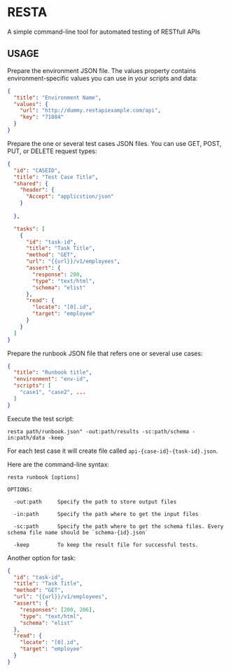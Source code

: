 # RESTA
A simple command-line tool for automated testing of RESTfull APIs

## USAGE


Prepare the environment JSON file. The values property contains environment-specific values you can use in your scripts and data:
```json
{
  "title": "Environment Name",
  "values": {
    "url": "http://dummy.restapiexample.com/api",
    "key": "71884"
  }
}
```

Prepare the one or several test cases JSON files. You can use GET, POST, PUT, or DELETE request types:
```json
{
  "id": "CASEID",
  "title": "Test Case Title",
  "shared": {
    "header": {
      "Accept": "applicstion/json"
    }
    
  },

  "tasks": [
    {
      "id": "task-id",
      "title": "Task Title",
      "method": "GET",
      "url": "{{url}}/v1/employees",
      "assert": {
        "response": 200,
        "type": "text/html",
        "schema": "elist"
      },
      "read": {
        "locate": "[0].id",
        "target": "employee"
      }
    }
  ]
}
```

Prepare the runbook JSON file that refers one or several use cases:
```json
{
  "title": "Runbook title",
  "environment": "env-id",
  "scripts": [
    "case1", "case2", ...
  ]
}
```

Execute the test script:
```
resta path/runbook.json" -out:path/results -sc:path/schema -in:path/data -keep
```

For each test case it will create file called `api-{case-id}-{task-id}.json`.

Here are the command-line syntax:

```
resta runbook [options]

OPTIONS:

  -out:path     Specify the path to store output files

  -in:path      Specify the path where to get the input files 

  -sc:path      Specify the path where to get the schema files. Every schema file name should be `schema-{id}.json`

  -keep         To keep the result file for successful tests.
```



Another option for task:

```json
{
  "id": "task-id",
  "title": "Task Title",
  "method": "GET",
  "url": "{{url}}/v1/employees",
  "assert": {
    "responses": [200, 206],
    "type": "text/html",
    "schema": "elist"
  },
  "read": {
    "locate": "[0].id",
    "target": "employee"
  }
}
```

